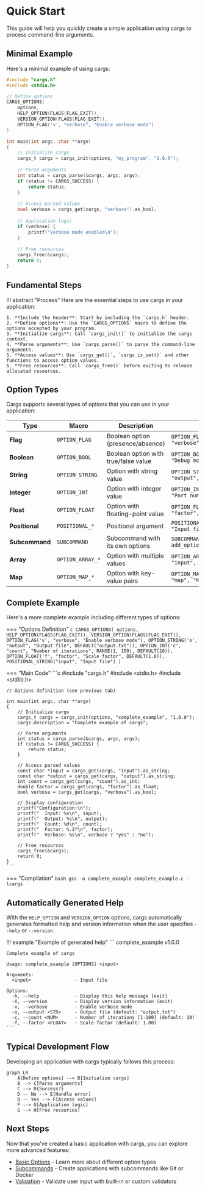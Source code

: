 # Quick Start

This guide will help you quickly create a simple application using cargs to process command-line arguments.

## Minimal Example

Here's a minimal example of using cargs:

```c
#include "cargs.h"
#include <stdio.h>

// Define options
CARGS_OPTIONS(
    options,
    HELP_OPTION(FLAGS(FLAG_EXIT)),
    VERSION_OPTION(FLAGS(FLAG_EXIT)),
    OPTION_FLAG('v', "verbose", "Enable verbose mode")
)

int main(int argc, char **argv)
{
    // Initialize cargs
    cargs_t cargs = cargs_init(options, "my_program", "1.0.0");
    
    // Parse arguments
    int status = cargs_parse(&cargs, argc, argv);
    if (status != CARGS_SUCCESS) {
        return status;
    }
    
    // Access parsed values
    bool verbose = cargs_get(cargs, "verbose").as_bool;
    
    // Application logic
    if (verbose) {
        printf("Verbose mode enabled\n");
    }
    
    // Free resources
    cargs_free(&cargs);
    return 0;
}
```

## Fundamental Steps

!!! abstract "Process"
    Here are the essential steps to use cargs in your application:

    1. **Include the header**: Start by including the `cargs.h` header.
    2. **Define options**: Use the `CARGS_OPTIONS` macro to define the options accepted by your program.
    3. **Initialize cargs**: Call `cargs_init()` to initialize the cargs context.
    4. **Parse arguments**: Use `cargs_parse()` to parse the command-line arguments.
    5. **Access values**: Use `cargs_get()`, `cargs_is_set()` and other functions to access option values.
    6. **Free resources**: Call `cargs_free()` before exiting to release allocated resources.

## Option Types

Cargs supports several types of options that you can use in your application:

| Type | Macro | Description | Example |
|------|-------|-------------|---------|
| **Flag** | `OPTION_FLAG` | Boolean option (presence/absence) | `OPTION_FLAG('v', "verbose", "Verbose mode")` |
| **Boolean** | `OPTION_BOOL` | Boolean option with true/false value | `OPTION_BOOL('d', "debug", "Debug mode")` |
| **String** | `OPTION_STRING` | Option with string value | `OPTION_STRING('o', "output", "Output file")` |
| **Integer** | `OPTION_INT` | Option with integer value | `OPTION_INT('p', "port", "Port number")` |
| **Float** | `OPTION_FLOAT` | Option with floating-point value | `OPTION_FLOAT('f', "factor", "Scale factor")` |
| **Positional** | `POSITIONAL_*` | Positional argument | `POSITIONAL_STRING("input", "Input file")` |
| **Subcommand** | `SUBCOMMAND` | Subcommand with its own options | `SUBCOMMAND("add", add_options, ...)` |
| **Array** | `OPTION_ARRAY_*` | Option with multiple values | `OPTION_ARRAY_STRING('i', "input", "Input files")` |
| **Map** | `OPTION_MAP_*` | Option with key-value pairs | `OPTION_MAP_STRING('m', "map", "Key-value pairs")` |

## Complete Example

Here's a more complete example including different types of options:

=== "Options Definition"
    ```c
    CARGS_OPTIONS(
        options,
        HELP_OPTION(FLAGS(FLAG_EXIT)),
        VERSION_OPTION(FLAGS(FLAG_EXIT)),
        OPTION_FLAG('v', "verbose", "Enable verbose mode"),
        OPTION_STRING('o', "output", "Output file", DEFAULT("output.txt")),
        OPTION_INT('c', "count", "Number of iterations", RANGE(1, 100), DEFAULT(10)),
        OPTION_FLOAT('f', "factor", "Scale factor", DEFAULT(1.0)),
        POSITIONAL_STRING("input", "Input file")
    )
    ```

=== "Main Code"
    ```c
    #include "cargs.h"
    #include <stdio.h>
    #include <stdlib.h>

    // Options definition (see previous tab)

    int main(int argc, char **argv)
    {
        // Initialize cargs
        cargs_t cargs = cargs_init(options, "complete_example", "1.0.0");
        cargs.description = "Complete example of cargs";
        
        // Parse arguments
        int status = cargs_parse(&cargs, argc, argv);
        if (status != CARGS_SUCCESS) {
            return status;
        }
        
        // Access parsed values
        const char *input = cargs_get(cargs, "input").as_string;
        const char *output = cargs_get(cargs, "output").as_string;
        int count = cargs_get(cargs, "count").as_int;
        double factor = cargs_get(cargs, "factor").as_float;
        bool verbose = cargs_get(cargs, "verbose").as_bool;
        
        // Display configuration
        printf("Configuration:\n");
        printf("  Input: %s\n", input);
        printf("  Output: %s\n", output);
        printf("  Count: %d\n", count);
        printf("  Factor: %.2f\n", factor);
        printf("  Verbose: %s\n", verbose ? "yes" : "no");
        
        // Free resources
        cargs_free(&cargs);
        return 0;
    }
    ```

=== "Compilation"
    ```bash
    gcc -o complete_example complete_example.c -lcargs
    ```

## Automatically Generated Help

With the `HELP_OPTION` and `VERSION_OPTION` options, cargs automatically generates formatted help and version information when the user specifies `--help` or `--version`.

!!! example "Example of generated help"
    ```
    complete_example v1.0.0

    Complete example of cargs

    Usage: complete_example [OPTIONS] <input>

    Arguments:
      <input>                - Input file

    Options:
      -h, --help             - Display this help message (exit)
      -V, --version          - Display version information (exit)
      -v, --verbose          - Enable verbose mode
      -o, --output <STR>     - Output file (default: "output.txt")
      -c, --count <NUM>      - Number of iterations [1-100] (default: 10)
      -f, --factor <FLOAT>   - Scale factor (default: 1.00)
    ```

## Typical Development Flow

Developing an application with cargs typically follows this process:

```mermaid
graph LR
    A[Define options] --> B[Initialize cargs]
    B --> C[Parse arguments]
    C --> D{Success?}
    D -- No --> E[Handle error]
    D -- Yes --> F[Access values]
    F --> G[Application logic]
    G --> H[Free resources]
```

## Next Steps

Now that you've created a basic application with cargs, you can explore more advanced features:

- [Basic Options](basic-options.md) - Learn more about different option types
- [Subcommands](subcommands.md) - Create applications with subcommands like Git or Docker
- [Validation](validation.md) - Validate user input with built-in or custom validators
